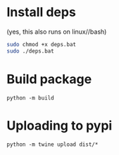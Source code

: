# Install deps
(yes, this also runs on linux//bash)
```bash
sudo chmod +x deps.bat
sudo ./deps.bat
```

# Build package
```
python -m build
```

# Uploading to pypi
```
python -m twine upload dist/*
```
